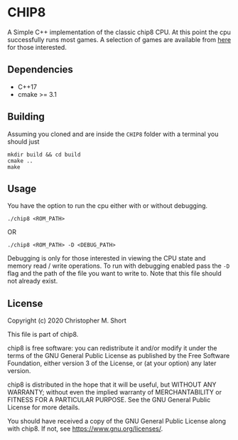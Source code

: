 # CHIP8

A Simple C++ implementation of the classic chip8 CPU. At this point the cpu successfully runs most games. A selection of games are available from [here](https://www.zophar.net/pdroms/chip8/chip-8-games-pack.html) for those interested.

## Dependencies
- C++17
- cmake >= 3.1

## Building
Assuming you cloned and are inside the `CHIP8` folder with a terminal you should just
```
mkdir build && cd build
cmake ..
make
```

## Usage
You have the option to run the cpu either with or without debugging.

`./chip8 <ROM_PATH>`

OR

`./chip8 <ROM_PATH> -D <DEBUG_PATH>`

Debugging is only for those interested in viewing the CPU state and memory read / write operations. To run with debugging enabled pass the `-D` flag and the path of the file you want to write to. Note that this file should not already exist.

## License
Copyright (c) 2020 Christopher M. Short

This file is part of chip8.

chip8 is free software: you can redistribute it and/or modify
it under the terms of the GNU General Public License as published by
the Free Software Foundation, either version 3 of the License, or
(at your option) any later version.

chip8 is distributed in the hope that it will be useful,
but WITHOUT ANY WARRANTY; without even the implied warranty of
MERCHANTABILITY or FITNESS FOR A PARTICULAR PURPOSE.  See the
GNU General Public License for more details.

You should have received a copy of the GNU General Public License
along with chip8. If not, see <https://www.gnu.org/licenses/>.
